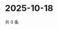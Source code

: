 # 2025-10-18

共 0 条

<!-- BEGIN ZHIHUQUESTIONS -->
<!-- 最后更新时间 Sat Oct 18 2025 00:13:35 GMT+0800 (China Standard Time) -->

<!-- END ZHIHUQUESTIONS -->
